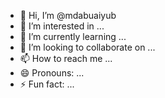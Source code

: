 - 👋 Hi, I’m @mdabuaiyub
- 👀 I’m interested in ...
- 🌱 I’m currently learning ...
- 💞️ I’m looking to collaborate on ...
- 📫 How to reach me ...
- 😄 Pronouns: ...
- ⚡ Fun fact: ...

<!---
mdabuaiyub/mdabuaiyub is a ✨ special ✨ repository because its `README.md` (this file) appears on your GitHub profile.
You can click the Preview link to take a look at your changes.
--->
